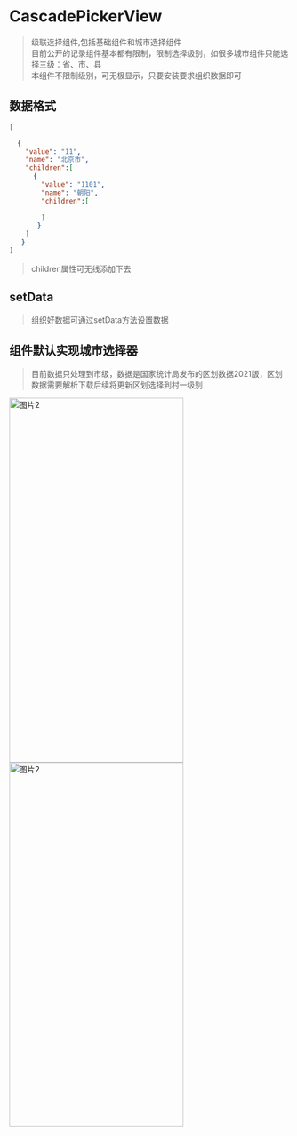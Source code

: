 # CascadePickerView
> 级联选择组件,包括基础组件和城市选择组件   
> 目前公开的记录组件基本都有限制，限制选择级别，如很多城市组件只能选择三级：省、市、县   
> 本组件不限制级别，可无极显示，只要安装要求组织数据即可   
## 数据格式
````json
[

  {
    "value": "11",
    "name": "北京市",
    "children":[
      {
        "value": "1101",
        "name": "朝阳",
        "children":[
          
        ]
       }
    ]
   }
]
````
> children属性可无线添加下去
## setData
> 组织好数据可通过setData方法设置数据
## 组件默认实现城市选择器
> 目前数据只处理到市级，数据是国家统计局发布的区划数据2021版，区划数据需要解析下载后续将更新区划选择到村一级别   

<img src="http://82.157.109.86/images/1.png" alt="图片2" width="313" height="656">

<img src="http://82.157.109.86/images/2.png" alt="图片2" width="313" height="656">

